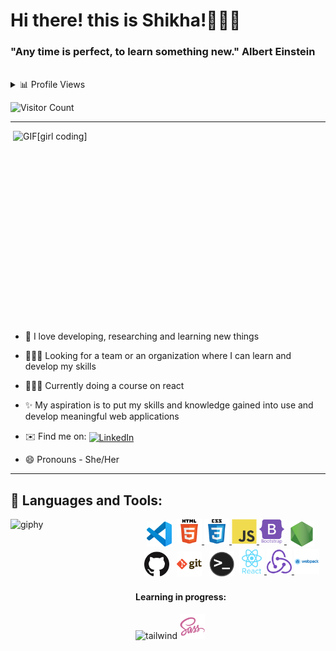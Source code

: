 # Hi there! this is Shikha!👩‍💻👋 
### "Any time is perfect, to learn something new." Albert Einstein
<br>

   <details>
<summary>📊 Profile Views</summary>
</details>
  
 ![Visitor Count](https://profile-counter.glitch.me/{geekshikha}/count.svg)
  


<hr/>

<img align="right" alt="GIF[girl coding]" src="https://user-images.githubusercontent.com/79321645/155501197-2ea60104-a5cc-41de-9340-c17869fd14f3.gif" width="500" height="320"/>

- 💙 I love developing, researching and learning new things                                  

- 🧑‍🤝‍🧑 Looking for a team or an organization where I can learn and develop my skills

- 👩🏻‍💻 Currently doing a course on react

- ✨ My aspiration is to put my skills and knowledge gained into use and develop meaningful web applications
  
-  ✉️ Find me on:  [<img alt="LinkedIn" align="center" height="20px" width="25px" src="https://cdn.jsdelivr.net/npm/simple-icons@v3/icons/linkedin.svg" />](https://www.linkedin.com/in/shikha-singh-47b574a4/)
-  😄 Pronouns - She/Her
<hr/>


## 🧰 Languages and Tools:

<img align="left" alt="giphy" src="https://user-images.githubusercontent.com/79321645/155519699-890da0f9-edd2-448a-aacc-3c926648b1b5.gif" height="200" width="200" />


  <p align="center"> 
<img src="https://raw.githubusercontent.com/github/explore/80688e429a7d4ef2fca1e82350fe8e3517d3494d/topics/visual-studio-code/visual-studio-code.png" alt="VS Code" height="40" style="vertical-align:top; margin:4px">
<a href="https://www.w3.org/html/" target="_blank"> <img src="https://raw.githubusercontent.com/devicons/devicon/master/icons/html5/html5-original-wordmark.svg" alt="html5" width="40" height="40"/> </a> 
<a href="https://www.w3schools.com/css/" target="_blank"> <img src="https://raw.githubusercontent.com/devicons/devicon/master/icons/css3/css3-original-wordmark.svg" alt="css3" width="40" height="40"/> </a>
<a href="https://developer.mozilla.org/en-US/docs/Web/JavaScript" target="_blank"> <img src="https://raw.githubusercontent.com/devicons/devicon/master/icons/javascript/javascript-original.svg" alt="javascript" width="40" height="40"/> </a>
<a href="https://getbootstrap.com" target="_blank"> <img src="https://raw.githubusercontent.com/devicons/devicon/master/icons/bootstrap/bootstrap-plain-wordmark.svg" alt="bootstrap" width="40" height="40"/> </a> 
<img src="https://raw.githubusercontent.com/github/explore/80688e429a7d4ef2fca1e82350fe8e3517d3494d/topics/nodejs/nodejs.png" alt="NodeJS" height="40" style="vertical-align:top; margin:4px">
<img src="https://raw.githubusercontent.com/github/explore/78df643247d429f6cc873026c0622819ad797942/topics/github/github.png" alt="Github" height="40" style="vertical-align:top; margin:4px">
<img src="https://raw.githubusercontent.com/github/explore/80688e429a7d4ef2fca1e82350fe8e3517d3494d/topics/git/git.png" alt="Git" height="40" style="vertical-align:top; margin:4px">
<img src="https://raw.githubusercontent.com/github/explore/80688e429a7d4ef2fca1e82350fe8e3517d3494d/topics/terminal/terminal.png" alt="Terminal" height="40" style="vertical-align:top; margin:4px">
<a href="https://reactjs.org/" target="_blank"> <img src="https://raw.githubusercontent.com/devicons/devicon/master/icons/react/react-original-wordmark.svg" alt="react" width="40" height="40"/> </a> 
<a href="https://redux.js.org" target="_blank"> <img src="https://raw.githubusercontent.com/devicons/devicon/master/icons/redux/redux-original.svg" alt="redux" width="40" height="40"/> </a> 
<a href="https://webpack.js.org" target="_blank"> <img src="https://raw.githubusercontent.com/devicons/devicon/d00d0969292a6569d45b06d3f350f463a0107b0d/icons/webpack/webpack-original-wordmark.svg" alt="webpack" width="40" height="40"/> </a>
</p>

#### Learning in progress: 
<p align="centre"
<a href="https://tailwindcss.com/" target="_blank"> <img src="https://www.vectorlogo.zone/logos/tailwindcss/tailwindcss-icon.svg" alt="tailwind" width="40" height="40"/> </a>
<a href="https://sass-lang.com" target="_blank"> <img src="https://raw.githubusercontent.com/devicons/devicon/master/icons/sass/sass-original.svg" alt="sass" width="40" height="40"/> </a> 
</p>




 

